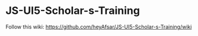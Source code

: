 # JS-UI5-Scholar-s-Training

Follow this wiki: https://github.com/heyAfsar/JS-UI5-Scholar-s-Training/wiki
